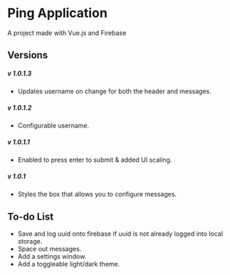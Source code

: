 # Ping Application
 A project made with Vue.js and Firebase
 
## Versions
##### v 1.0.1.3 
- Updates username on change for both the header and messages.
##### v 1.0.1.2 
- Configurable username.
##### v 1.0.1.1
- Enabled to press enter to submit & added UI scaling.
##### v 1.0.1
- Styles the box that allows you to configure messages.

## To-do List 
- Save and log uuid onto firebase if uuid is not already logged into local storage.
- Space out messages.
- Add a settings window.
- Add a toggleable light/dark theme.
